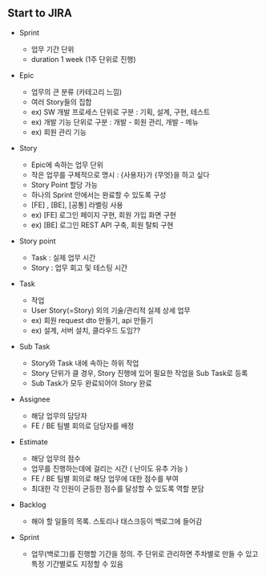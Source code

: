 ## Start to JIRA

- Sprint
  - 업무 기간 단위
  - duration 1 week (1주 단위로 진행)

- Epic
  - 업무의 큰 분류 (카테고리 느낌)
  - 여러 Story들의 집합
  - ex) SW 개발 프로세스 단위로 구분 : 기획, 설계, 구현, 테스트
  - ex) 개발 기능 단위로 구분 : 개발 - 회원 관리, 개발 - 메뉴
  - ex) 회원 관리 기능

- Story
  - Epic에 속하는 업무 단위
  - 작은 업무를 구체적으로 명시 : {사용자}가 {무엇}을 하고 싶다
  - Story Point 할당 가능
  - 하나의 Sprint 안에서는 완료할 수 있도록 구성
  - [FE] , [BE], [공통] 라벨링 사용
  - ex) [FE] 로그인 페이지 구현, 회원 가입 화면 구현
  - ex) [BE] 로그인 REST API 구축, 회원 탈퇴 구현
- Story point
  - Task : 실제 업무 시간
  - Story : 업무 회고 및 테스팅 시간
- Task
  - 작업
  - User Story(=Story) 외의 기술/관리적 실제 상세 업무
  - ex) 회원 request dto 만들기, api 만들기
  - ex) 설계, 서버 설치, 클라우드 도임??

- Sub Task
  - Story와 Task 내에 속하는 하위 작업
  - Story 단위가 클 경우, Story 진행에 있어 필요한 작업을 Sub Task로 등록
  - Sub Task가 모두 완료되어야 Story 완료

- Assignee
  - 해당 업무의 담당자
  - FE / BE 팀별 회의로 담당자를 배정

- Estimate
  - 해당 업무의 점수
  - 업무를 진행하는데에 걸리는 시간 ( 난이도 유추 가능 )
  - FE / BE 팀별 회의로 해당 업무에 대한 점수를 부여
  - 최대한 각 인원이 균등한 점수를 달성할 수 있도록 역할 분담
- Backlog
  - 해야 할 일들의 목록. 스토리나 태스크등이 백로그에 들어감
- Sprint
  - 업무(백로그)를 진행할 기간을 정의. 주 단위로 관리하면 주차별로 만들 수 있고 특정 기간별로도 지정할 수 있음